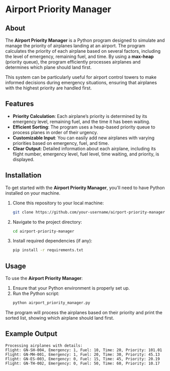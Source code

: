 # Airport Priority Manager

## About
The **Airport Priority Manager** is a Python program designed to simulate and manage the priority of airplanes landing at an airport. The program calculates the priority of each airplane based on several factors, including the level of emergency, remaining fuel, and time. By using a **max-heap** (priority queue), the program efficiently processes airplanes and determines which plane should land first.

This system can be particularly useful for airport control towers to make informed decisions during emergency situations, ensuring that airplanes with the highest priority are handled first.

## Features
- **Priority Calculation**: Each airplane’s priority is determined by its emergency level, remaining fuel, and the time it has been waiting.
- **Efficient Sorting**: The program uses a heap-based priority queue to process planes in order of their urgency.
- **Customizable Input**: You can easily add new airplanes with varying priorities based on emergency, fuel, and time.
- **Clear Output**: Detailed information about each airplane, including its flight number, emergency level, fuel level, time waiting, and priority, is displayed.

## Installation
To get started with the **Airport Priority Manager**, you'll need to have Python installed on your machine.

1. Clone this repository to your local machine:
    ```bash
    git clone https://github.com/your-username/airport-priority-manager.git
    ```

2. Navigate to the project directory:
    ```bash
    cd airport-priority-manager
    ```

3. Install required dependencies (if any):
    ```bash
    pip install -r requirements.txt
    ```

## Usage
To use the **Airport Priority Manager**:

1. Ensure that your Python environment is properly set up.
2. Run the Python script:
    ```bash
    python airport_priority_manager.py
    ```

The program will process the airplanes based on their priority and print the sorted list, showing which airplane should land first.

## Example Output
```text
Processing airplanes with details:
Flight: GN-SH-004, Emergency: 1, Fuel: 10, Time: 20, Priority: 101.01
Flight: GN-MH-001, Emergency: 1, Fuel: 20, Time: 30, Priority: 45.13
Flight: GN-ES-003, Emergency: 0, Fuel: 15, Time: 45, Priority: 20.19
Flight: GN-TH-002, Emergency: 0, Fuel: 50, Time: 60, Priority: 10.17
